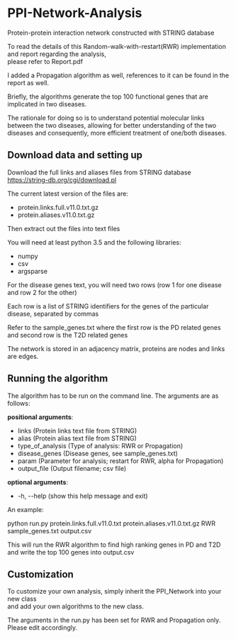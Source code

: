 # PPI-Network-Analysis
Protein-protein interaction network constructed with STRING database

To read the details of this Random-walk-with-restart(RWR) implementation and report regarding the analysis,<br/> please refer to Report.pdf

I added a Propagation algorithm as well, references to it can be found in the report as well.

Briefly, the algorithms generate the top 100 functional genes that are implicated in two diseases.

The rationale for doing so is to understand potential molecular links between the two diseases, allowing for better understanding of the two diseases and consequently, more efficient treatment of one/both diseases.

## Download data and setting up
Download the full links and aliases files from STRING database https://string-db.org/cgi/download.pl

The current latest version of the files are:

- protein.links.full.v11.0.txt.gz 
- protein.aliases.v11.0.txt.gz

Then extract out the files into text files

You will need at least python 3.5 and the following libraries:
- numpy
- csv
- argsparse

For the disease genes text, you will need two rows (row 1 for one disease and row 2 for the other)

Each row is a list of STRING identifiers for the genes of the particular disease, separated by commas

Refer to the sample_genes.txt where the first row is the PD related genes and second row is the T2D related genes

The network is stored in an adjacency matrix, proteins are nodes and links are edges. 

## Running the algorithm
The algorithm has to be run on the command line.
The arguments are as follows:

**positional arguments**:
- links (Protein links text file from STRING)
- alias (Protein alias text file from STRING)
- type_of_analysis (Type of analysis: RWR or Propagation)
- disease_genes (Disease genes, see sample_genes.txt)
- param (Parameter for analysis; restart for RWR, alpha for Propagation)
- output_file (Output filename; csv file)

**optional arguments**:
- -h, --help (show this help message and exit)
  
An example:

python run.py protein.links.full.v11.0.txt protein.aliases.v11.0.txt.gz RWR sample_genes.txt output.csv

This will run the RWR algorithm to find high ranking genes in PD and T2D and write the top 100 genes into output.csv

## Customization
To customize your own analysis, simply inherit the PPI_Network into your new class <br/> and add your own algorithms to the new class.

The arguments in the run.py has been set for RWR and Propagation only. Please edit accordingly.
